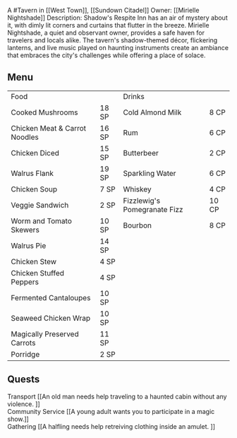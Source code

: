 A #Tavern  in [[West Town]], [[Sundown Citadel]]
Owner: [[Mirielle Nightshade]]
Description: Shadow's Respite Inn has an air of mystery about it, with dimly lit corners and curtains that flutter in the breeze. Mirielle Nightshade, a quiet and observant owner, provides a safe haven for travelers and locals alike. The tavern's shadow-themed décor, flickering lanterns, and live music played on haunting instruments create an ambiance that embraces the city's challenges while offering a place of solace.

## Menu

|   |   |   |   |
|---|---|---|---|
|Food||Drinks||
|Cooked Mushrooms|18 SP|Cold Almond Milk|8 CP|
|Chicken Meat & Carrot Noodles|16 SP|Rum|6 CP|
|Chicken Diced|15 SP|Butterbeer|2 CP|
|Walrus Flank|19 SP|Sparkling Water|6 CP|
|Chicken Soup|7 SP|Whiskey|4 CP|
|Veggie Sandwich|2 SP|Fizzlewig's Pomegranate Fizz|10 CP|
|Worm and Tomato Skewers|10 SP|Bourbon|8 CP|
|Walrus Pie|14 SP|||
|Chicken Stew|4 SP|||
|Chicken Stuffed Peppers|4 SP|||
|Fermented Cantaloupes|10 SP|||
|Seaweed Chicken Wrap|10 SP|||
|Magically Preserved Carrots|11 SP|||
|Porridge|2 SP|||

## Quests

Transport	[[An old man needs help traveling to a haunted cabin without any violence.	]]		
Community Service	[[A young adult wants you to participate in a magic show.]]			
Gathering	[[A halfling needs help retreiving clothing inside an amulet.	]]		


